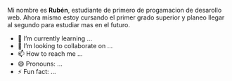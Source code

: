 Mi nombre es __Rubén__, estudiante de primero de progamacion de desarollo web. 
Ahora mismo estoy cursando el primer grado superior y planeo llegar al segundo para estudiar mas en el futuro. 
- 🌱 I’m currently learning ...
- 💞️ I’m looking to collaborate on ...
- 📫 How to reach me ...
- 😄 Pronouns: ...
- ⚡ Fun fact: ...

<!---
MrScratch23/MrScratch23 is a ✨ special ✨ repository because its `README.md` (this file) appears on your GitHub profile.
You can click the Preview link to take a look at your changes.
--->
